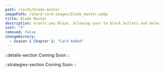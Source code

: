 ```yaml
---
path: /cards/blade-master
imagePath: /shard-card-images/blade_master.webp
title: Blade Master
description: Grants you Blaze, allowing your to block bullets and melee attack.
cost: "5"
removed: false
changeHistory:
  - Season 1 Chapter 1: "Card Added"
---
```


::details-section
Coming Soon
::

::strategies-section
Coming Soon
::
